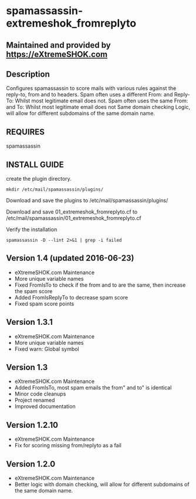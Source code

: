 # spamassassin-extremeshok_fromreplyto

## Maintained and provided by https://eXtremeSHOK.com

## Description
Configures spamassassin to score mails with various rules against the reply-to, from and to headers.
Spam often uses a different From: and Reply-To: Whilst most legitimate email does not.
Spam often uses the same From: and To: Whilst most legitimate email does not
Same domain checking Logic, will allow for different subdomains of the same domain name.

## REQUIRES
spamassassin

## INSTALL GUIDE

create the plugin directory.
```
mkdir /etc/mail/spamassassin/plugins/
```

Download and save the plugins to /etc/mail/spamassassin/plugins/

Download and save 01_extremeshok_fromreplyto.cf to /etc/mail/spamassassin/01_extremeshok_fromreplyto.cf

Verify the installation
```
spamassassin -D --lint 2>&1 | grep -i failed
```

## Version 1.4 (updated 2016-06-23)
 - eXtremeSHOK.com Maintenance
 - More unique variable names
 - Fixed FromIsTo to check if the from and to are the same, then increase the spam score
 - Added FromIsReplyTo to decrease spam score
 - Fixed spam score points

## Version 1.3.1
 - eXtremeSHOK.com Maintenance
 - More unique variable names
 - Fixed warn: Global symbol
 
## Version 1.3
 - eXtremeSHOK.com Maintenance
 - Added FromIsTo, most spam emails the from" and to" is identical
 - Minor code cleanups
 - Project renamed
 - Improved documentation
 
## Version 1.2.10
 - eXtremeSHOK.com Maintenance
 - Fix for scoring missing from/replyto as a fail

## Version 1.2.0
 - eXtremeSHOK.com Maintenance
 - Better logic with domain checking, will allow for different subdomains of the same domain name.
